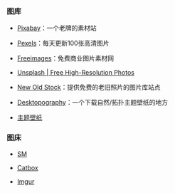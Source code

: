 ### 图库

- [Pixabay](https://pixabay.com/)：一个老牌的素材站

- [Pexels](http://pexels.com)：每天更新100张高清图片

- [Freeimages](https://cn.freeimages.com/)：免费商业图片素材网

- [Unsplash | Free High-Resolution Photos](http://unsplash.com/)

- [New Old Stock](http://nos.twnsnd.co/)：提供免费的老旧照片的图片库站点

- [Desktopography](http://desktopography.net/)：一个下载自然/拓扑主题壁纸的地方

- [主题壁纸](http://desktopography.net/)

### 图床

- [SM](https://sm.ms)

- [Catbox](https://catbox.moe/)

- [Imgur](https://imgur.com/)
